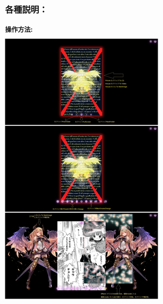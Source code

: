 # 各種説明：

## 操作方法:
![操作方法_01](./readme_01.jpg)
![操作方法_02](./readme_02.jpg)
![操作方法_03](./readme_03.jpg)
